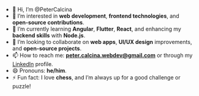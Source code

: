 - 👋 Hi, I’m @PeterCalcina
- 👀 I’m interested in **web development**, **frontend technologies**, and **open-source contributions**.
- 🌱 I’m currently learning **Angular**, **Flutter**, **React**, and enhancing my **backend skills** with **Node.js**.
- 💞️ I’m looking to collaborate on **web apps**, **UI/UX design** improvements, and **open-source projects**.
- 📫 How to reach me: **peter.calcina.webdev@gmail.com** or through my [LinkedIn](https://www.linkedin.com/in/peter-c12/) profile.
- 😄 Pronouns: **he/him**.
- ⚡ Fun fact: I love **chess**, and I’m always up for a good challenge or puzzle!

<!---
PeterC-Dev/PeterC-Dev is a ✨ special ✨ repository because its `README.md` (this file) appears on your GitHub profile.
You can click the Preview link to take a look at your changes.
--->
